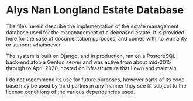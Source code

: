 Alys Nan Longland Estate Database
=================================

The files herein describe the implementation of the estate management database
used for the mananagement of a deceased estate.  It is provided here for the
sake of documentation purposes, and comes with no warranty or support
whatsoever.

The system is built on Django, and in production, ran on a PostgreSQL
back-end atop a Gentoo server and was active from about mid-2015 through to
April 2020, hosted on infrastructure that I own and maintain.

I do not recommend its use for future purposes, however parts of its code base
may be used by third parties in any manner they see fit subject to the license
conditions of the various dependencies used.
